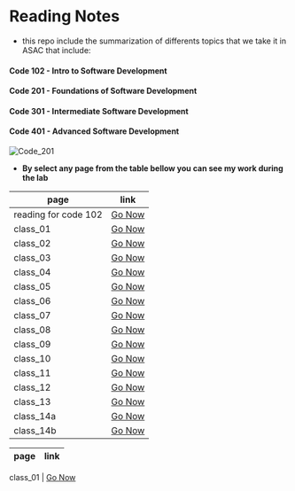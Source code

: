 # Reading Notes

- this repo include the summarization of differents topics that we take it in ASAC that include:

#### Code 102 - Intro to Software Development
#### Code 201 - Foundations of Software Development
#### Code 301 - Intermediate Software Development
#### Code 401 - Advanced Software Development

![Code_201](https://static.javatpoint.com/computer/images/what-is-computer-programming.png)

- **By select any page from the table bellow you can see my work during the lab**

page | link
----- | -----
reading for code 102 | [Go Now](https://alaan-smadi.github.io/read-notes-corrected/)
class_01 | [Go Now](class_01)
class_02 | [Go Now](class_02)
class_03 | [Go Now](class_03)
class_04 | [Go Now](class_04)
class_05 | [Go Now](class_05)
class_06 | [Go Now](class_06)
class_07 | [Go Now](class_07)
class_08 | [Go Now](class_08)
class_09 | [Go Now](class_09)
class_10 | [Go Now](class_10)
class_11 | [Go Now](class_11)
class_12 | [Go Now](class_12)
class_13 | [Go Now](class_13)
class_14a | [Go Now](class_14a)
class_14b | [Go Now](class_14b)


page | link
----- | -----

class_01 | [Go Now](readingNote_301/class_01)